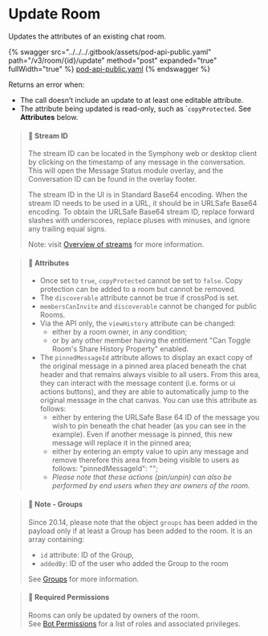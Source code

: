 # Update Room

Updates the attributes of an existing chat room.

{% swagger src="../../../.gitbook/assets/pod-api-public.yaml" path="/v3/room/{id}/update" method="post" expanded="true" fullWidth="true" %}
[pod-api-public.yaml](../../../.gitbook/assets/pod-api-public.yaml)
{% endswagger %}

Returns an error when:

* The call doesn’t include an update to at least one editable attribute.
* The attribute being updated is read-only, such as \``copyProtected`. See **Attributes** below.

> #### 📘 Stream ID
>
> The stream ID can be located in the Symphony web or desktop client by clicking on the timestamp of any message in the conversation. This will open the Message Status module overlay, and the Conversation ID can be found in the overlay footer.
>
> The stream ID in the UI is in Standard Base64 encoding. When the stream ID needs to be used in a URL, it should be in URLSafe Base64 encoding. To obtain the URLSafe Base64 stream ID, replace forward slashes with underscores, replace pluses with minuses, and ignore any trailing equal signs.
>
> Note: visit [Overview of streams](https://docs.developers.symphony.com/building-bots-on-symphony/datafeed/overview-of-streams) for more information.

> #### 🚧 Attributes
>
> * Once set to `true`, `copyProtected` cannot be set to `false`. Copy protection can be added to a room but cannot be removed.
> * The `discoverable` attribute cannot be true if crossPod is set.
> * `membersCanInvite` and `discoverable` cannot be changed for public Rooms.
> * Via the API only, the `viewHistory` attribute can be changed:
>   * either by a room owner, in any condition;
>   * or by any other member having the entitlement "Can Toggle Room's Share History Property" enabled.
> * The `pinnedMessageId` attribute allows to display an exact copy of the original message in a pinned area placed beneath the chat header and that remains always visible to all users. From this area, they can interact with the message content (i.e. forms or ui actions buttons), and they are able to automatically jump to the original message in the chat canvas. You can use this attribute as follows:
>   * either by entering the URLSafe Base 64 ID of the message you wish to pin beneath the chat header (as you can see in the example). Even if another message is pinned, this new message will replace it in the pinned area;
>   * either by entering an empty value to upin any message and remove therefore this area from being visible to users as follows: "pinnedMessageId": "";
>   * _Please note that these actions (pin/unpin) can also be performed by end users when they are owners of the room._

> #### 📘 Note - Groups
>
> Since 20.14, please note that the object `groups` has been added in the payload only if at least a Group has been added to the room. It is an array containing:
>
> * `id` attribute: ID of the Group,
> * `addedBy`: ID of the user who added the Group to the room
>
> See [Groups](ref:groups-distribution-lists) for more information.

> #### 🚧 Required Permissions
>
> Rooms can only be updated by owners of the room.\
> See [Bot Permissions](https://docs.developers.symphony.com/building-bots-on-symphony/configuration/bot-permissions) for a list of roles and associated privileges.
